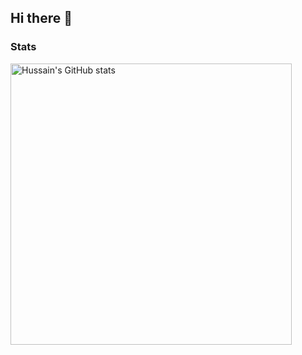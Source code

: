 ## Hi there 👋

<!--
**HussainDeesa/HussainDeesa** is a ✨ _special_ ✨ repository because its `README.md` (this file) appears on your GitHub profile.

Here are some ideas to get you started:

- 🔭 I’m currently working on ...
- 🌱 I’m currently learning ...
- 👯 I’m looking to collaborate on ...
- 🤔 I’m looking for help with ...
- 💬 Ask me about ...
- 📫 How to reach me: ...
- 😄 Pronouns: ...
- ⚡ Fun fact: ...
-->

### Stats

<div style="display: flex;"> 
  <img src="https://github-readme-stats-hussaindeesas-projects.vercel.app/api?username=HussainDeesa&theme=github_dark&show_icons=true&show=reviews,discussions_started,discussions_answered,prs_merged,prs_merged_percentage" alt="Hussain's GitHub stats" height="450" />
